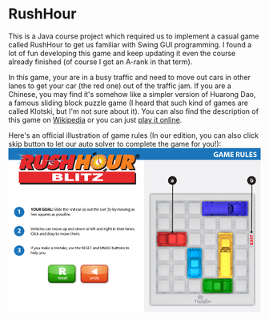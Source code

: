 # RushHour
This is a Java course project which required us to implement a casual game called RushHour to get us familiar with Swing GUI programming. I found a lot of fun developing this game and keep updating it even the course already finished (of course I got an A-rank in that term). 

In this game, your are in a busy traffic and need to move out cars in other lanes to get your car (the red one) out of the traffic jam. If you are a Chinese, you may find it's somehow like a simpler version of Huarong Dao, a famous sliding block puzzle game (I heard that such kind of games are called Klotski, but I'm not sure about it). You can also find the description of this game on [Wikipedia](https://en.wikipedia.org/wiki/Rush_Hour_(board_game)) or you can just [play it online](http://www.thinkfun.com/play-online/rush-hour/).

Here's an official illustration of game rules (In our edition, you can also click skip button to let our auto solver to complete the game for you!):
![Preview](RushHour/img/rule.jpg)
